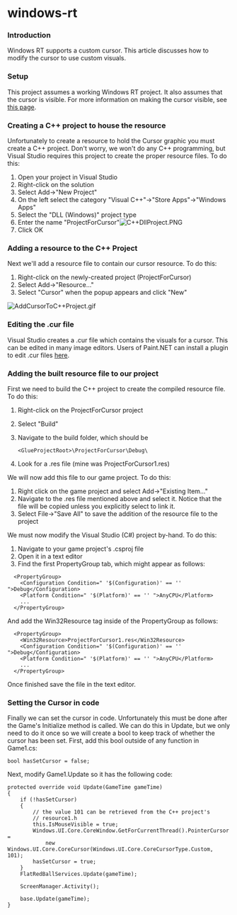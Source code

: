 # windows-rt

### Introduction

Windows RT supports a custom cursor. This article discusses how to modify the cursor to use custom visuals.

### Setup

This project assumes a working Windows RT project. It also assumes that the cursor is visible. For more information on making the cursor visible, see [this page](../../../../frb/docs/index.php).

### Creating a C++ project to house the resource

Unfortunately to create a resource to hold the Cursor graphic you must create a C++ project. Don't worry, we won't do any C++ programming, but Visual Studio requires this project to create the proper resource files. To do this:

1. Open your project in Visual Studio
2. Right-click on the solution
3. Select Add->"New Project"
4. On the left select the category "Visual C++"->"Store Apps"->"Windows Apps"
5. Select the "DLL (Windows)" project type
6. Enter the name "ProjectForCursor"![C++DllProject.PNG](../../../../media/migrated_media-C--DllProject.PNG)
7. Click OK

### Adding a resource to the C++ Project

Next we'll add a resource file to contain our cursor resource. To do this:

1. Right-click on the newly-created project (ProjectForCursor)
2. Select Add->"Resource..."
3. Select "Cursor" when the popup appears and click "New"

![AddCursorToC++Project.gif](../../../../media/migrated_media-AddCursorToC--Project.gif)

### Editing the .cur file

Visual Studio creates a .cur file which contains the visuals for a cursor. This can be edited in many image editors. Users of Paint.NET can install a plugin to edit .cur files [here](http://paintdotnet.wordpress.com/2008/09/03/icocur/).

### Adding the built resource file to our project

First we need to build the C++ project to create the compiled resource file. To do this:

1. Right-click on the ProjectForCursor project
2. Select "Build"
3.  Navigate to the build folder, which should be

    ```
    <GlueProjectRoot>\ProjectForCursor\Debug\
    ```
4. Look for a .res file (mine was ProjectForCursor1.res)

We will now add this file to our game project. To do this:

1. Right click on the game project and select Add->"Existing Item..."
2. Navigate to the .res file mentioned above and select it. Notice that the file will be copied unless you explicitly select to link it.
3. Select File->"Save All" to save the addition of the resource file to the project

We must now modify the Visual Studio (C#) project by-hand. To do this:

1. Navigate to your game project's .csproj file
2. Open it in a text editor
3. Find the first PropertyGroup tab, which might appear as follows:

&#x20;

```
  <PropertyGroup>
    <Configuration Condition=" '$(Configuration)' == '' ">Debug</Configuration>
    <Platform Condition=" '$(Platform)' == '' ">AnyCPU</Platform>
    ...
  </PropertyGroup>
```

And add the Win32Resource tag inside of the PropertyGroup as follows:

```
  <PropertyGroup>
    <Win32Resource>ProjectForCursor1.res</Win32Resource>
    <Configuration Condition=" '$(Configuration)' == '' ">Debug</Configuration>
    <Platform Condition=" '$(Platform)' == '' ">AnyCPU</Platform>
    ...
  </PropertyGroup>
```

Once finished save the file in the text editor.

### Setting the Cursor in code

Finally we can set the cursor in code. Unfortunately this must be done after the Game's Initialize method is called. We can do this in Update, but we only need to do it once so we will create a bool to keep track of whether the cursor has been set. First, add this bool outside of any function in Game1.cs:

```
bool hasSetCursor = false;
```

Next, modify Game1.Update so it has the following code:

```
protected override void Update(GameTime gameTime)
{
    if (!hasSetCursor)
    {
        // the value 101 can be retrieved from the C++ project's 
        // resource1.h
        this.IsMouseVisible = true;
        Windows.UI.Core.CoreWindow.GetForCurrentThread().PointerCursor =
            new Windows.UI.Core.CoreCursor(Windows.UI.Core.CoreCursorType.Custom, 101);
        hasSetCursor = true;
    }
    FlatRedBallServices.Update(gameTime);

    ScreenManager.Activity();

    base.Update(gameTime);
}
```
